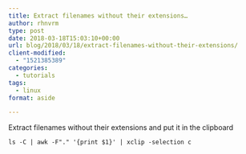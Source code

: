 ```yaml
---
title: Extract filenames without their extensions…
author: rhnvrm
type: post
date: 2018-03-18T15:03:10+00:00
url: blog/2018/03/18/extract-filenames-without-their-extensions/
client-modified:
  - "1521385389"
categories:
  - tutorials
tags:
  - linux
format: aside

---
```

Extract filenames without their extensions and put it in the clipboard

```ls -C | awk -F"." '{print $1}' | xclip -selection c```